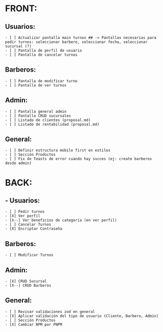 # FRONT:
## Usuarios:
    - [ ] Actualizar pantalla main turnos ## -> Pantallas necesarias para pedir turnos: seleccionar barbero, seleccionar fecha, seleccionar sucursal (?)
    - [ ] Pantalla de perfil de usuario
    - [ ] Pantalla de cancelar turnos
## Barberos:
    - [ ] Pantalla de modificar turno
    - [ ] Pantalla de ver turnos
## Admin:
    - [ ] Pantalla general admin
    - [ ] Pantalla CRUD sucursales
    - [ ] Listado de clientes (proposal.md)
    - [ ] Listado de rentabilidad (proposal.md)
## General:
    - [ ] Definir estructura mobile first en estilos
    - [ ] Sección Productos
    - [ ] Fix de Toasts de error cuando hay succes (ej: create barberos desde admin)
# BACK:
## - Usuarios:
    - [ ] Pedir turnos
    - [X] Ver perfil
    - [X--] Ver beneficios de categoría (en ver perfil) 
    - [ ] Cancelar Turnos
    - [X] Encriptar Contraseña
## Barberos:
    - [ ] Modificar Turnos
## Admin:
    - [X] CRUD Sucursal
    - [X--] CRUD Barberos
## General:
    - [ ] Revisar validaciones zod en general
    - [X] Aplicar validación del tipo de usuario (Cliente, Barbero, Admin)
    - [ ] Sección Productos
    - [X] Cambiar NPM por PNPM
